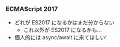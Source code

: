 ### ECMAScript 2017

* どれが ES2017 になるかはまだ分からない
  - これ以外が ES2017 になるかも...
* 個人的には async/await に来てほしい!
